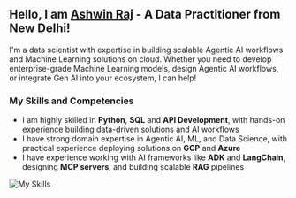 ## Hello, I am [Ashwin Raj](https://linkedin.com/in/thisisashwinraj/) - A Data Practitioner from New Delhi!

I'm a data scientist with expertise in building scalable Agentic AI workflows and Machine Learning solutions on cloud. Whether you need to develop enterprise-grade Machine Learning models, design Agentic AI workflows, or integrate Gen AI into your ecosystem, I can help!

### My Skills and Competencies
- I am highly skilled in **Python**, **SQL** and **API Development**, with hands-on experience building data-driven solutions and AI workflows
- I have strong domain expertise in Agentic AI, ML, and Data Science, with practical experience deploying solutions on **GCP** and **Azure**
- I have experience working with AI frameworks like **ADK** and **LangChain**, designing **MCP servers**, and building scalable **RAG** pipelines

![My Skills](https://go-skill-icons.vercel.app/api/icons?i=py,tensorflow,mysql,firebase,fastapi,git,gcp,azure,langchain,prompts,streamlit,googlecolab,gemini,chatgpt,deepseek)
